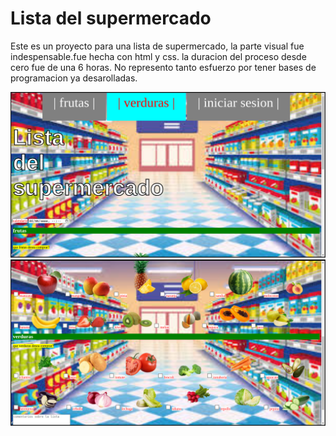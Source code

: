 # Lista del supermercado

Este es un proyecto para una lista de supermercado, la parte visual fue indespensable.fue hecha con html y css.
la duracion del proceso desde cero fue de una 6 horas.
No represento tanto esfuerzo por tener bases de programacion ya desarolladas.


![demo](./assets/pruebadesupermercado1.png)
![Demo](./assets/pruebadesupermercado2.png)
